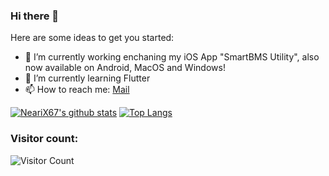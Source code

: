 ### Hi there 👋

Here are some ideas to get you started:

- 🔭 I’m currently working enchaning my iOS App "SmartBMS Utility", also now available on Android, MacOS and Windows!
- 🌱 I’m currently learning Flutter
- 📫 How to reach me: [Mail](mailto:justin.kuehner@gmail.com)

[![NeariX67's github stats](https://github-readme-stats.vercel.app/api?username=NeariX67&count_private=true&show_icons=true&theme=tokyonight&include_all_commits=true)](https://github.com/anuraghazra/github-readme-stats)
[![Top Langs](https://github-readme-stats.vercel.app/api/top-langs/?username=NeariX67&layout=compact)](https://github.com/anuraghazra/github-readme-stats)
### Visitor count:
![Visitor Count](https://profile-counter.glitch.me/nearix67/count.svg)
